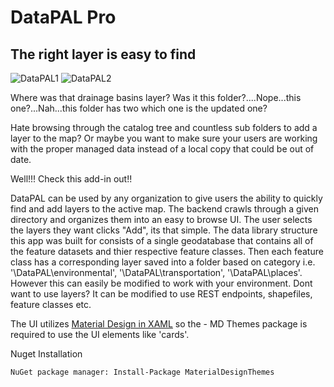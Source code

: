 # DataPAL Pro
## The right layer is easy to find

![DataPAL1](https://i.imgur.com/OSspjK1.png) ![DataPAL2](https://i.imgur.com/OSspjK1.png)

Where was that drainage basins layer? Was it this folder?....Nope...this one?...Nah...this folder has two which one is the updated one? 

Hate browsing through the catalog tree and countless sub folders to add a layer to the map? Or maybe you want to make sure your users are working with the proper managed data instead of a local copy that could be out of date.

Well!!! Check this add-in out!!

DataPAL can be used by any organization to give users the ability to quickly find and add layers to the active map. The backend crawls through a given directory and organizes them into an easy to browse UI. The user selects the layers they want clicks "Add", its that simple. The data library structure this app was built for consists of a single geodatabase that contains all of the feature datasets and thier respective feature classes. Then each feature class has a corresponding layer saved into a folder based on category i.e. '\\DataPAL\environmental', '\\DataPAL\transportation', '\\DataPAL\places'. However this can easily be modified to work with your environment. Dont want to use layers? It can be modified to use REST endpoints, shapefiles, feature classes etc. 

The UI utilizes [Material Design in XAML](http://materialdesigninxaml.net/) so the  - MD Themes package is required to use the UI elements like 'cards'.

Nuget Installation

    NuGet package manager: Install-Package MaterialDesignThemes

